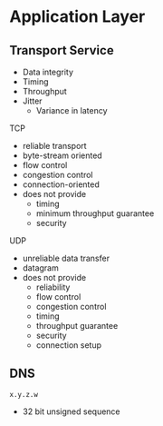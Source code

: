 # Application Layer

## Transport Service

* Data integrity
* Timing
* Throughput
* Jitter
  * Variance in latency

TCP
* reliable transport
* byte-stream oriented
* flow control
* congestion control
* connection-oriented
* does not provide
  * timing
  * minimum throughput guarantee
  * security

UDP
* unreliable data transfer
* datagram
* does not provide
  * reliability
  * flow control
  * congestion control
  * timing
  * throughput guarantee
  * security
  * connection setup

## DNS

```
x.y.z.w
```

* 32 bit unsigned sequence
